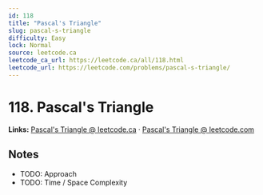 ```yaml
--- 
id: 118
title: "Pascal's Triangle"
slug: pascal-s-triangle
difficulty: Easy
lock: Normal
source: leetcode.ca
leetcode_ca_url: https://leetcode.ca/all/118.html
leetcode_url: https://leetcode.com/problems/pascal-s-triangle/
---
```


# 118. Pascal's Triangle

**Links:** [Pascal's Triangle @ leetcode.ca](https://leetcode.ca/all/118.html) · [Pascal's Triangle @ leetcode.com](https://leetcode.com/problems/pascal-s-triangle/)

## Notes
- TODO: Approach
- TODO: Time / Space Complexity
